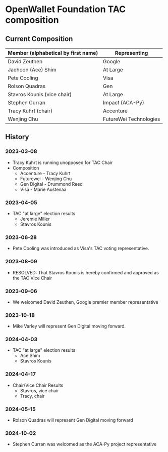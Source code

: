# OpenWallet Foundation TAC composition

## Current Composition

| Member (alphabetical by first name) | Representing           |
| ----------------------------------- | ---------------------- |
| David Zeuthen                       | Google                 |
| Jaehoon (Ace) Shim                  | At Large               |
| Pete Cooling                        | Visa                   |
| Rolson Quadras                      | Gen                    |
| Stavros Kounis (vice chair)         | At Large               |
| Stephen Curran                      | Impact (ACA-Py)        |
| Tracy Kuhrt (chair)                 | Accenture              |
| Wenjing Chu                         | FutureWei Technologies |

## History
### 2023-03-08
- Tracy Kuhrt is running unopposed for TAC Chair
- Composition
    - Accenture - Tracy Kuhrt
    - Futurewei - Wenjing Chu
    - Gen Digital - Drummond Reed
    - Visa - Marie Austenaa

### 2023-04-05
- TAC "at large" election results
    - Jeremie Miller
    - Stavros Kounis

### 2023-06-28
- Pete Cooling was introduced as Visa's TAC voting representative.

### 2023-08-09
- RESOLVED: That Stavros Kounis is hereby confirmed and approved as the TAC Vice Chair

### 2023-09-06
- We welcomed David Zeuthen, Google premier member representative

### 2023-10-18
- Mike Varley will represent Gen Digital moving forward.

### 2024-04-03
- TAC "at large" election results
    - Ace Shim
    - Stavros Kounis

### 2024-04-17
- Chair/Vice Chair Results
    - Stavros, vice chair
    - Tracy, chair

### 2024-05-15
- Rolson Quadras will represent Gen Digital moving forward

### 2024-10-02
- Stephen Curran was welcomed as the ACA-Py project representative